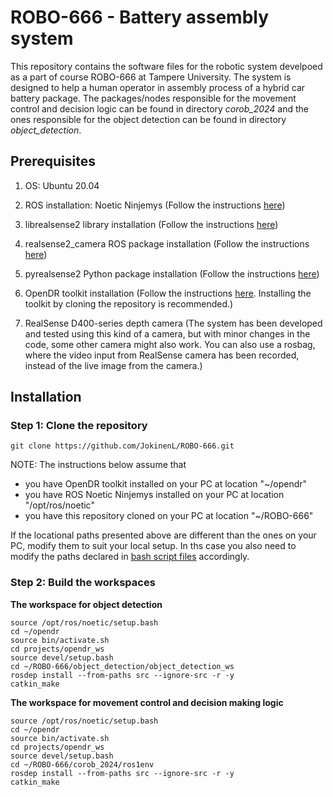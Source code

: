 # ROBO-666 - Battery assembly system
This repository contains the software files for the robotic system develpoed as a part of course ROBO-666 at Tampere University. The system is designed to help a human operator in assembly process of a hybrid car battery package. The packages/nodes responsible for the movement control and decision logic can be found in directory _corob_2024_ and the ones responsible for the object detection can be found in directory _object_detection_.

## Prerequisites
1) OS: Ubuntu 20.04

2) ROS installation: Noetic Ninjemys (Follow the instructions [here](http://wiki.ros.org/noetic/Installation/Ubuntu))

3) librealsense2 library installation (Follow the instructions [here](https://github.com/IntelRealSense/librealsense/blob/master/doc/distribution_linux.md))

4) realsense2_camera ROS package installation (Follow the instructions [here](https://github.com/IntelRealSense/realsense-ros/tree/ros1-legacy))

5) pyrealsense2 Python package installation (Follow the instructions [here](https://pypi.org/project/pyrealsense2/))

6) OpenDR toolkit installation (Follow the instructions [here](https://github.com/opendr-eu/opendr/blob/master/docs/reference/installation.md). Installing the toolkit by cloning the repository is recommended.)

7) RealSense D400-series depth camera (The system has been developed and tested using this kind of a camera, but with minor changes in the code, some other camera
might also work. You can also use a rosbag, where the video input from RealSense camera has been recorded, instead of the live image from the camera.)

## Installation


### Step 1: Clone the repository

    git clone https://github.com/JokinenL/ROBO-666.git

NOTE: The instructions below assume that

- you have OpenDR toolkit installed on your PC at location "~/opendr"
- you have ROS Noetic Ninjemys installed on your PC at location "/opt/ros/noetic"
- you have this repository cloned on your PC at location "~/ROBO-666"

If the locational paths presented above are different than the ones on your PC, modify them to suit your local setup. In ths case you also need to modify the paths declared in [bash script files](./bash_scripts) accordingly.

### Step 2: Build the workspaces
**The workspace for object detection**

    source /opt/ros/noetic/setup.bash
    cd ~/opendr
    source bin/activate.sh
    cd projects/opendr_ws
    source devel/setup.bash
    cd ~/ROBO-666/object_detection/object_detection_ws
    rosdep install --from-paths src --ignore-src -r -y
    catkin_make

**The workspace for movement control and decision making logic**

    source /opt/ros/noetic/setup.bash
    cd ~/opendr
    source bin/activate.sh
    cd projects/opendr_ws
    source devel/setup.bash
    cd ~/ROBO-666/corob_2024/ros1env
    rosdep install --from-paths src --ignore-src -r -y
    catkin_make
